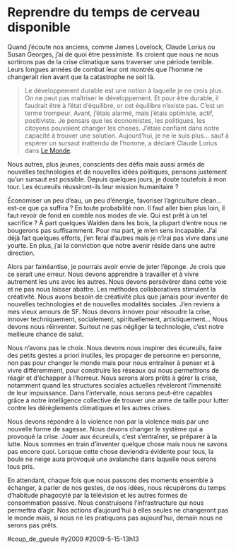 # Reprendre du temps de cerveau disponible

Quand j’écoute nos anciens, comme James Lovelock, Claude Lorius ou Susan Georges, j’ai de quoi être pessimiste. Ils croient que nous ne nous sortirons pas de la crise climatique sans traverser une période terrible. Leurs longues années de combat leur ont montrés que l’homme ne changerait rien avant que la catastrophe ne soit là.

> Le développement durable est une notion à laquelle je ne crois plus. On ne peut pas maîtriser le développement. Et pour être durable, il faudrait être à l’état d’équilibre, or cet équilibre n’existe pas. C’est un terme trompeur. Avant, j’étais alarmé, mais j’étais optimiste, actif, positiviste. Je pensais que les économistes, les politiques, les citoyens pouvaient changer les choses. J’étais confiant dans notre capacité à trouver une solution. Aujourd’hui, je ne le suis plus... sauf à espérer un sursaut inattendu de l’homme, a déclaré Claude Lorius dans [Le Monde](http://www.lemonde.fr/cgi-bin/ACHATS/acheter.cgi?offre=ARCHIVES&type_item=ART_ARCH_30J&objet_id=1058140&clef=ARC-TRK-NC_01#ens_id=1099506).

Nous autres, plus jeunes, conscients des défis mais aussi armés de nouvelles technologies et de nouvelles idées politiques, pensons justement qu’un sursaut est possible. Depuis quelques jours, je doute toutefois à mon tour. Les écureuils réussiront-ils leur mission humanitaire ?

Économiser un peu d’eau, un peu d’énergie, favoriser l’agriculture clean… est-ce que ça suffira ? En toute probabilité non. Il faut aller bien plus loin, il faut revoir de fond en comble nos modes de vie. Qui est prêt à un tel sacrifice ? À part quelques Walden dans les bois, la plupart d’entre nous ne bougerons pas suffisamment. Pour ma part, je m’en sens incapable. J’ai déjà fait quelques efforts, j’en ferai d’autres mais je n’irai pas vivre dans une yourte. En plus, j’ai la conviction que notre avenir réside dans une autre direction.

Alors par fainéantise, je pourrais avoir envie de jeter l’éponge. Je crois que ce serait une erreur. Nous devons apprendre à travailler et à vivre autrement les uns avec les autres. Nous devons persévérer dans cette voie et ne pas nous laisser abattre. Les méthodes collaboratives stimulent la créativité. Nous avons besoin de créativité plus que jamais pour inventer de nouvelles technologies et de nouvelles modalités sociales. J’en reviens à mes vieux amours de SF. Nous devons innover pour résoudre la crise, innover techniquement, socialement, spirituellement, artistiquement… Nous devons nous réinventer. Surtout ne pas négliger la technologie, c’est notre meilleure chance de salut.

Nous n’avons pas le choix. Nous devons nous inspirer des écureuils, faire des petits gestes a priori inutiles, les propager de personne en personne, non pas pour changer le monde mais pour nous entraîner à penser et à vivre différemment, pour construire les réseaux qui nous permettrons de réagir et d’échapper à l’horreur. Nous serons alors prêts à gérer la crise, notamment quand les structures sociales actuelles révèleront l’immensité de leur impuissance. Dans l’intervalle, nous serons peut-être capables grâce à notre intelligence collective de trouver une arme de taille pour lutter contre les dérèglements climatiques et les autres crises.

Nous devons répondre à la violence non par la violence mais par une nouvelle forme de sagesse. Nous devons changer le système qui a provoqué la crise. Jouer aux écureuils, c’est s’entraîner, se préparer à la lutte. Nous sommes en train d’inventer quelque chose mais nous ne savons pas encore quoi. Lorsque cette chose deviendra évidente pour tous, la boule ne neige aura provoqué une avalanche dans laquelle nous serons tous pris.

En attendant, chaque fois que nous passons des moments ensemble à échanger, à parler de nos gestes, de nos idées, nous récupérons du temps d’habitude phagocyté par la télévision et les autres formes de consommation passive. Nous construisons l’infrastructure qui nous permettra d’agir. Nos actions d’aujourd’hui à elles seules ne changeront pas le monde mais, si nous ne les pratiquons pas aujourd’hui, demain nous ne serons pas prêts.

#coup_de_gueule #y2009 #2009-5-15-13h13
